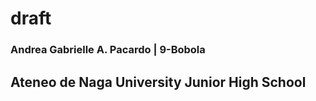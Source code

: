 # draft

### **Andrea Gabrielle A. Pacardo | 9-Bobola**

**Ateneo de Naga University Junior High School**
   - 
